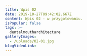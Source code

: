 ```yaml
---
title: Wpis 02
date: 2019-10-27T09:42:02.667Z
content: Wpis 02 - w przygotowaniu.
isPopular: false
tags: >-
  dentalmoutharchitecture
galleryImages:
  - /uploads/02-01.jpg
blogVideoLink:
---
```


